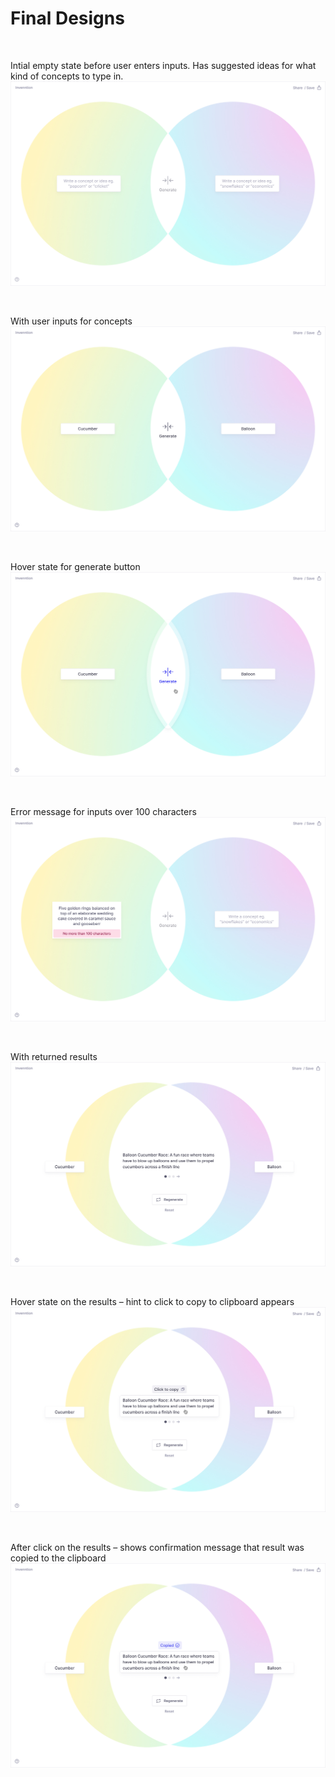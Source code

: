 # Final Designs

<br />

Intial empty state before user enters inputs. Has suggested ideas for what kind of concepts to type in.
![](../images/invenntion1.jpg)

<br />

With user inputs for concepts
![](../images/invenntion2.jpg)

<br />

Hover state for generate button
![](../images/invenntion3.jpg)

<br />

Error message for inputs over 100 characters
![](../images/invenntion5.jpg)

<br />

With returned results
![](../images/invenntion6.jpg)

<br />

Hover state on the results – hint to click to copy to clipboard appears
![](../images/invenntion7.jpg)

<br />

After click on the results – shows confirmation message that result was copied to the clipboard
![](../images/invenntion8.jpg)
